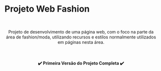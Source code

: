 # Projeto Web Fashion

<br>
<p align="center"> Projeto de desenvolvimento de uma página web, com o foco na parte da área de fashion/moda, utilizando recursos e estilos normalmente utilizados em páginas nesta área.</p>

<br>

<h4 align="center">
        ✔️ Primeira Versão do Projeto Completa ✔️
</h4>

<br>

<p></p>
